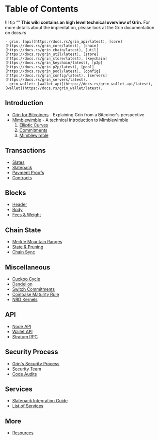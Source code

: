 # Table of Contents

!!! tip ""
    **This wiki contains an high level technical overview of Grin.**
    For more details about the implentation, please look at the Grin documentation on docs.rs

    - grin: [api](https://docs.rs/grin_api/latest), [core](https://docs.rs/grin_core/latest), [chain](https://docs.rs/grin_chain/latest), [util](https://docs.rs/grin_util/latest), [store](https://docs.rs/grin_store/latest), [keychain](https://docs.rs/grin_keychain/latest), [p2p](https://docs.rs/grin_p2p/latest), [pool](https://docs.rs/grin_pool/latest), [config](https://docs.rs/grin_config/latest), [servers](https://docs.rs/grin_servers/latest).
    - grin_wallet: [wallet_api](https://docs.rs/grin_wallet_api/latest), [wallet](https://docs.rs/grin_wallet/latest).

## Introduction

- [Grin for Bitcoiners](introduction/grin-for-bitcoiners.md) - Explaining Grin from a Bitcoiner's perspective
- [Mimblewimble](introduction/mimblewimble/mimblewimble.md) - A technical introduction to Mimblewimble </br>
    1. [Elliptic Curves](introduction/mimblewimble/ecc.md)
    1. [Commitments](introduction/mimblewimble/commitments.md)
    1. [Mimblewimble](introduction/mimblewimble/mimblewimble.md)

## Transactions

- [Slates](transactions/slates.md)
- [Slatepack](transactions/slatepack.md)
- [Payment Proofs](transactions/payment-proofs.md)
- [Contracts](transactions/contracts.md)

## Blocks

- [Header](blocks/block-header.md)
- [Body](blocks/block-body.md)
- [Fees & Weight](blocks/fees-and-weight.md)

## Chain State

- [Merkle Mountain Ranges](chain-state/merkle-mountain-range.md)
- [State & Pruning](chain-state/state-and-pruning.md)
- [Chain Sync](chain-state/chain-sync.md)

## Miscellaneous

- [Cuckoo Cycle](miscellaneous/cuckoo-cycle.md)
- [Dandelion](miscellaneous/dandelion.md)
- [Switch Commitments](miscellaneous/switch-commitments.md)
- [Coinbase Maturity Rule](miscellaneous/coinbase-maturity-rule.md)
- [NRD Kernels](miscellaneous/nrd-kernels.md)

## API

- [Node API](api/node-api.md)
- [Wallet API](api/wallet-api.md)
- [Stratum RPC](api/stratum-rpc.md)

## Security Process

- [Grin's Security Process](security-process/grin-security-process.md)
- [Security Team](security-process/security-team.md)
- [Code Audits](security-process/code-audits.md)

## Services

- [Slatepack Integration Guide](services/slatepack-integration.md)
- [List of Services](services/list-of-services.md)

## More

- [Resources](resources.md)
